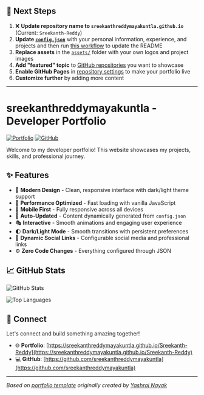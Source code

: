 ## 🚀 Next Steps

1. ❌ **Update repository name to `sreekanthreddymayakuntla.github.io`** (Current: `Sreekanth-Reddy`)
2. **Update [`config.json`](https://github.com/sreekanthreddymayakuntla/Sreekanth-Reddy/blob/main/config.json)** with your personal information, experience, and projects and then run [this workflow](https://github.com/sreekanthreddymayakuntla/Sreekanth-Reddy/actions/workflows/update-readme.yml) to update the README
3. **Replace assets** in the [`assets/`](https://github.com/sreekanthreddymayakuntla/Sreekanth-Reddy/tree/main/assets/) folder with your own logos and project images
4. **Add "featured" topic** to [GitHub repositories](https://github.com/sreekanthreddymayakuntla?tab=repositories) you want to showcase
5. **Enable GitHub Pages** in [repository settings](https://github.com/sreekanthreddymayakuntla/Sreekanth-Reddy/settings/pages) to make your portfolio live
6. **Customize further** by adding more content

---

# sreekanthreddymayakuntla - Developer Portfolio

<div align="left">
  
[![Portfolio](https://img.shields.io/badge/🌐_Visit_Portfolio-Live-brightgreen?style=for-the-badge)](https://sreekanthreddymayakuntla.github.io/Sreekanth-Reddy)
[![GitHub](https://img.shields.io/badge/GitHub-Profile-181717?style=for-the-badge&logo=github)](https://github.com/sreekanthreddymayakuntla)

</div>

Welcome to my developer portfolio! This website showcases my projects, skills, and professional journey.

## ✨ Features

- 🎨 **Modern Design** - Clean, responsive interface with dark/light theme support
- 🚀 **Performance Optimized** - Fast loading with vanilla JavaScript
- 📱 **Mobile First** - Fully responsive across all devices
- 🔄 **Auto-Updated** - Content dynamically generated from `config.json`
- 🎭 **Interactive** - Smooth animations and engaging user experience
- 🌓 **Dark/Light Mode** - Smooth transitions with persistent preferences
- 🔗 **Dynamic Social Links** - Configurable social media and professional links
- ⚙️ **Zero Code Changes** - Everything configured through JSON

## 📈 GitHub Stats

<div align="left">

![GitHub Stats](https://github-readme-stats.vercel.app/api?username=sreekanthreddymayakuntla&theme=dark&hide_border=true&include_all_commits=true&count_private=true)

![Top Languages](https://github-readme-stats.vercel.app/api/top-langs/?username=sreekanthreddymayakuntla&theme=dark&hide_border=true&include_all_commits=true&count_private=true&layout=compact)

</div>

## 🤝 Connect

Let's connect and build something amazing together!

- 🌐 **Portfolio**: [https://sreekanthreddymayakuntla.github.io/Sreekanth-Reddy](https://sreekanthreddymayakuntla.github.io/Sreekanth-Reddy)
- 💻 **GitHub**: [https://github.com/sreekanthreddymayakuntla](https://github.com/sreekanthreddymayakuntla)

---

*Based on [portfolio template](https://github.com/yashrajnayak/developer-portfolio) originally created by [Yashraj Nayak](https://github.com/yashrajnayak)*